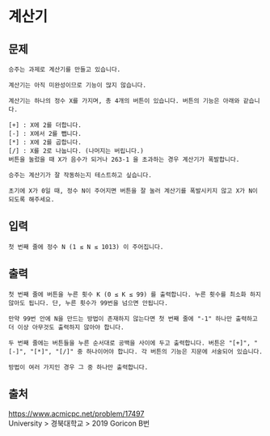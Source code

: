 <h1>계산기</h1>


## 문제 
    
    승주는 과제로 계산기를 만들고 있습니다.

    계산기는 아직 미완성이므로 기능이 많지 않습니다.
    
    계산기는 하나의 정수 X를 가지며, 총 4개의 버튼이 있습니다. 버튼의 기능은 아래와 같습니다.
    
    [+] : X에 2를 더합니다.
    [-] : X에서 2를 뺍니다.
    [*] : X에 2를 곱합니다.
    [/] : X를 2로 나눕니다. (나머지는 버립니다.)
    버튼을 눌렀을 때 X가 음수가 되거나 263-1 을 초과하는 경우 계산기가 폭발합니다.
    
    승주는 계산기가 잘 작동하는지 테스트하고 싶습니다.
    
    초기에 X가 0일 때, 정수 N이 주어지면 버튼을 잘 눌러 계산기를 폭발시키지 않고 X가 N이 되도록 해주세요.
    
## 입력

    첫 번째 줄에 정수 N (1 ≤ N ≤ 1013) 이 주어집니다.
    
## 출력

    첫 번째 줄에 버튼을 누른 횟수 K (0 ≤ K ≤ 99) 를 출력합니다. 누른 횟수를 최소화 하지 않아도 됩니다. 단, 누른 횟수가 99번을 넘으면 안됩니다.

    만약 99번 안에 N을 만드는 방법이 존재하지 않는다면 첫 번째 줄에 "-1" 하나만 출력하고 더 이상 아무것도 출력하지 않아야 합니다.
    
    두 번째 줄에는 버튼들을 누른 순서대로 공백을 사이에 두고 출력합니다. 버튼은 "[+]", "[-]", "[*]", "[/]" 중 하나이어야 합니다. 각 버튼의 기능은 지문에 서술되어 있습니다.
    
    방법이 여러 가지인 경우 그 중 하나만 출력합니다.
 
## 출처
https://www.acmicpc.net/problem/17497 <br/>
University > 경북대학교 > 2019 Goricon B번
   

